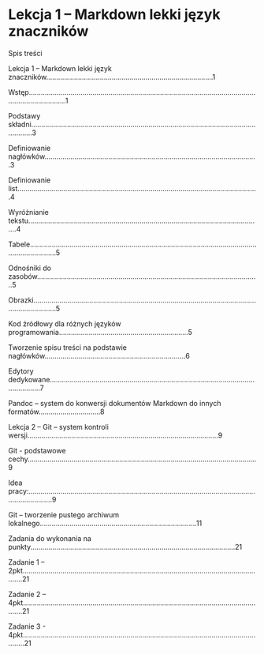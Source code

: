 # Lekcja 1 – Markdown lekki język znaczników 

Spis treści

Lekcja 1 – Markdown lekki język znaczników....................................................................................1

Wstęp...............................................................................................................................................1

Podstawy składni.............................................................................................................................3

Definiowanie nagłówków...........................................................................................................3

Definiowanie list.........................................................................................................................4

Wyróżnianie tekstu......................................................................................................................4

Tabele..........................................................................................................................................5

Odnośniki do zasobów................................................................................................................5

Obrazki........................................................................................................................................5

Kod źródłowy dla różnych języków programowania.................................................................5

Tworzenie spisu treści na podstawie nagłówków.......................................................................6

Edytory dedykowane.......................................................................................................................7

Pandoc – system do konwersji dokumentów Markdown do innych formatów...............................8

Lekcja 2 – Git – system kontroli wersji................................................................................................9

Git - podstawowe cechy...................................................................................................................9

Idea pracy:........................................................................................................................................9

Git – tworzenie pustego archiwum lokalnego...............................................................................11

Zadania do wykonania na punkty.......................................................................................................21

Zadanie 1 – 2pkt............................................................................................................................21

Zadanie 2 – 4pkt............................................................................................................................21

Zadanie 3 - 4pkt.............................................................................................................................21
